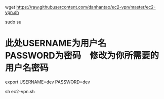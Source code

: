 wget https://raw.githubusercontent.com/danhantao/ec2-vpn/master/ec2-vpn.sh

sudo su

# 此处USERNAME为用户名　PASSWORD为密码　修改为你所需要的用户名密码

export USERNAME=dev  PASSWORD=dev

sh ec2-vpn.sh
